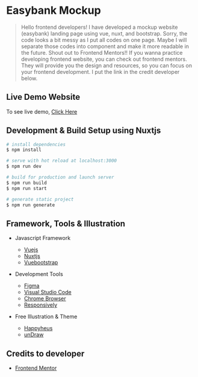 # **Easybank Mockup**

> Hello frontend developers! I have developed a mockup website (easybank) landing page using vue, nuxt, and bootstrap. Sorry, the code looks a bit messy as I put all codes on one page. Maybe I will separate those codes into component and make it more readable in the future. Shout out to Frontend Mentors!! If you wanna practice developing frontend website, you can check out frontend mentors. They will provide you the design and resources, so you can focus on your frontend development. I put the link in the credit developer below.

## Live Demo Website

To see live demo, [Click Here](https://easybank-dun.vercel.app/)

## Development & Build Setup using Nuxtjs

```bash
# install dependencies
$ npm install

# serve with hot reload at localhost:3000
$ npm run dev

# build for production and launch server
$ npm run build
$ npm run start

# generate static project
$ npm run generate
```

## Framework, Tools & Illustration

- Javascript Framework

  - [Vuejs](https://vuejs.org)
  - [Nuxtjs](https://nuxtjs.org)
  - [Vuebootstrap](https://bootstrap-vue.org)

- Development Tools

  - [Figma](https://www.figma.com)
  - [Visual Studio Code](https://code.visualstudio.com)
  - [Chrome Browser](https://www.google.com/chrome)
  - [Responsively](https://responsively.app/)

- Free Illustration & Theme
  - [Happyheus](https://www.happyhues.co)
  - [unDraw](https://undraw.co)

## Credits to developer

- [Frontend Mentor](https://www.frontendmentor.io/challenges)
